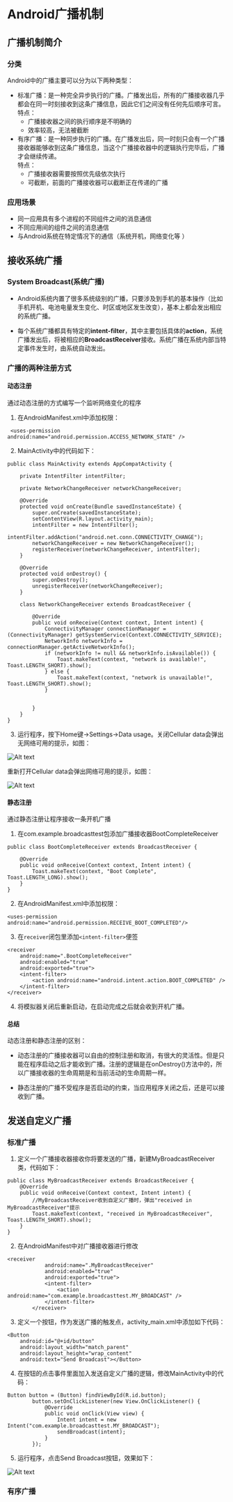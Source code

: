 # Android广播机制  

## 广播机制简介  

### 分类  
Android中的广播主要可以分为以下两种类型：  
+ 标准广播：是一种完全异步执行的广播。广播发出后，所有的广播接收器几乎都会在同一时刻接收到这条广播信息，因此它们之间没有任何先后顺序可言。  
特点：  
	+ 广播接收器之间的执行顺序是不明确的
	+ 效率较高，无法被截断
+ 有序广播：是一种同步执行的广播。在广播发出后，同一时刻只会有一个广播接收器能够收到这条广播信息，当这个广播接收器中的逻辑执行完毕后，广播才会继续传递。  
特点：
	+ 广播接收器需要按照优先级依次执行
	+ 可截断，前面的广播接收器可以截断正在传递的广播  

### 应用场景  
+ 同一应用具有多个进程的不同组件之间的消息通信
+ 不同应用间的组件之间的消息通信
+ 与Android系统在特定情况下的通信（系统开机，网络变化等 ）

## 接收系统广播  

### System Broadcast(系统广播)
+ Android系统内置了很多系统级别的广播，只要涉及到手机的基本操作（比如手机开机、电池电量发生变化、时区或地区发生改变），基本上都会发出相应的系统广播。

+ 每个系统广播都具有特定的**intent-filter**，其中主要包括具体的**action**，系统广播发出后，将被相应的**BroadcastReceiver**接收。系统广播在系统内部当特定事件发生时，由系统自动发出。  

### 广播的两种注册方式  

#### 动态注册  
通过动态注册的方式编写一个监听网络变化的程序  

1. 在AndroidManifest.xml中添加权限：    

```
 <uses-permission android:name="android.permission.ACCESS_NETWORK_STATE" />
```

2. MainActivity中的代码如下：

```
public class MainActivity extends AppCompatActivity {

    private IntentFilter intentFilter;

    private NetworkChangeReceiver networkChangeReceiver;

    @Override
    protected void onCreate(Bundle savedInstanceState) {
        super.onCreate(savedInstanceState);
        setContentView(R.layout.activity_main);
        intentFilter = new IntentFilter();
        intentFilter.addAction("android.net.conn.CONNECTIVITY_CHANGE");
        networkChangeReceiver = new NetworkChangeReceiver();
        registerReceiver(networkChangeReceiver, intentFilter);
    }

    @Override
    protected void onDestroy() {
        super.onDestroy();
        unregisterReceiver(networkChangeReceiver);
    }

    class NetworkChangeReceiver extends BroadcastReceiver {

        @Override
        public void onReceive(Context context, Intent intent) {
            ConnectivityManager connectionManager = (ConnectivityManager) getSystemService(Context.CONNECTIVITY_SERVICE);
            NetworkInfo networkInfo = connectionManager.getActiveNetworkInfo();
            if (networkInfo != null && networkInfo.isAvailable()) {
                Toast.makeText(context, "network is available!", Toast.LENGTH_SHORT).show();
            } else {
                Toast.makeText(context, "network is unavailable!", Toast.LENGTH_SHORT).show();
            }


        }
    }
}
```
3. 运行程序，按下Home键→Settings→Data usage。关闭Cellular data会弹出无网络可用的提示，如图： 

![Alt text](img/broadcast1.png)  

重新打开Cellular data会弹出网络可用的提示，如图：  

![Alt text](img/broadcast2.png)  

#### 静态注册  
通过静态注册让程序接收一条开机广播  

1. 在com.example.broadcasttest包添加广播接收器BootCompleteReceiver  

```
public class BootCompleteReceiver extends BroadcastReceiver {

    @Override
    public void onReceive(Context context, Intent intent) {
        Toast.makeText(context, "Boot Complete", Toast.LENGTH_LONG).show();
    }
}
```  
2. 在AndroidManifest.xml中添加权限：  

```
<uses-permission android:name="android.permission.RECEIVE_BOOT_COMPLETED"/>
```  
3. 在`receiver`闭包里添加`<intent-filter>`便签  

```
<receiver
    android:name=".BootCompleteReceiver"
    android:enabled="true"
    android:exported="true">
    <intent-filter>
        <action android:name="android.intent.action.BOOT_COMPLETED" />
    </intent-filter>
</receiver>
```  

4. 将模拟器关闭后重新启动，在启动完成之后就会收到开机广播。

#### 总结  
动态注册和静态注册的区别：

+ 动态注册的广播接收器可以自由的控制注册和取消，有很大的灵活性。但是只能在程序启动之后才能收到广播。注册的逻辑是在onDestroy()方法中的，所以广播接收器的生命周期是和当前活动的生命周期一样。

+ 静态注册的广播不受程序是否启动的约束，当应用程序关闭之后，还是可以接收到广播。  

## 发送自定义广播  

### 标准广播  
1. 定义一个广播接收器接收你将要发送的广播，新建MyBroadcastReceiver类，代码如下：  

```
public class MyBroadcastReceiver extends BroadcastReceiver {
    @Override
    public void onReceive(Context context, Intent intent) {
        //MyBroadcastReceiver收到自定义广播时，弹出"received in MyBroadcastReceiver"提示
        Toast.makeText(context, "received in MyBroadcastReceiver", Toast.LENGTH_SHORT).show();
    }
}
```  
2. 在AndroidManifest中对广播接收器进行修改  

```
<receiver
            android:name=".MyBroadcastReceiver"
            android:enabled="true"
            android:exported="true">
            <intent-filter>
                <action android:name="com.example.broadcasttest.MY_BROADCAST" />
            </intent-filter>
        </receiver>
```  

3. 定义一个按钮，作为发送广播的触发点，activity_main.xml中添加如下代码：  

```
<Button
    android:id="@+id/button"
    android:layout_width="match_parent"
    android:layout_height="wrap_content"
    android:text="Send Broadcast"></Button>
```  

4. 在按钮的点击事件里面加入发送自定义广播的逻辑，修改MainActivity中的代码：  

```
Button button = (Button) findViewById(R.id.button);
        button.setOnClickListener(new View.OnClickListener() {
            @Override
            public void onClick(View view) {
                Intent intent = new Intent("com.example.broadcasttest.MY_BROADCAST");
                sendBroadcast(intent);
            }
        });
```  
5. 运行程序，点击Send Broadcast按钮，效果如下：

![Alt text](img/broadcast3.png)  

### 有序广播  















